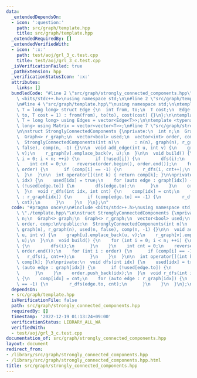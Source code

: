 ```yaml
---
data:
  _extendedDependsOn:
  - icon: ':question:'
    path: src/graph/template.hpp
    title: src/graph/template.hpp
  _extendedRequiredBy: []
  _extendedVerifiedWith:
  - icon: ':x:'
    path: test/aoj/grl_3_c.test.cpp
    title: test/aoj/grl_3_c.test.cpp
  _isVerificationFailed: true
  _pathExtension: hpp
  _verificationStatusIcon: ':x:'
  attributes:
    links: []
  bundledCode: "#line 2 \"src/graph/strongly_connected_components.hpp\"\n\n#include\
    \ <bits/stdc++.h>\nusing namespace std;\n\n#line 2 \"src/graph/template.hpp\"\n\
    \n#line 4 \"src/graph/template.hpp\"\nusing namespace std;\n\ntemplate <typename\
    \ T = long long> struct Edge {\n  int from, to;\n  T cost;\n  Edge(int from, int\
    \ to, T cost = 1) : from(from), to(to), cost(cost) {}\n};\n\ntemplate <typename\
    \ T = long long> using Edges = vector<Edge<T>>;\n\ntemplate <typename T = long\
    \ long> using Matrix = vector<vector<T>>;\n#line 7 \"src/graph/strongly_connected_components.hpp\"\
    \n\nstruct StronglyConnectedComponents {\nprivate:\n  int n;\n  Graph<> graph;\n\
    \  Graph<> r_graph;\n  vector<bool> used;\n  vector<int> order, comp;\n\npublic:\n\
    \  StronglyConnectedComponents(int n)\n      : n(n), graph(n), r_graph(n), used(n,\
    \ false), comp(n, -1) {}\n\n  void add_edge(int u, int v) {\n    graph[u].emplace_back(u,\
    \ v);\n    r_graph[v].emplace_back(v, u);\n  }\n\n  void build() {\n    for (int\
    \ i = 0; i < n; ++i) {\n      if (!used[i]) {\n        dfs(i);\n      }\n    }\n\
    \    int cnt = 0;\n    reverse(order.begin(), order.end());\n    for (int i :\
    \ order) {\n      if (comp[i] == -1) {\n        r_dfs(i, cnt++);\n      }\n  \
    \  }\n  }\n\n  int operator[](int k) { return comp[k]; }\n\nprivate:\n  void dfs(int\
    \ idx) {\n    used[idx] = true;\n    for (auto edge : graph[idx]) {\n      if\
    \ (!used[edge.to]) {\n        dfs(edge.to);\n      }\n    }\n    order.push_back(idx);\n\
    \  }\n  void r_dfs(int idx, int cnt) {\n    comp[idx] = cnt;\n    for (auto edge\
    \ : r_graph[idx]) {\n      if (comp[edge.to] == -1) {\n        r_dfs(edge.to,\
    \ cnt);\n      }\n    }\n  }\n};\n"
  code: "#pragma once\n\n#include <bits/stdc++.h>\nusing namespace std;\n\n#include\
    \ \"./template.hpp\"\n\nstruct StronglyConnectedComponents {\nprivate:\n  int\
    \ n;\n  Graph<> graph;\n  Graph<> r_graph;\n  vector<bool> used;\n  vector<int>\
    \ order, comp;\n\npublic:\n  StronglyConnectedComponents(int n)\n      : n(n),\
    \ graph(n), r_graph(n), used(n, false), comp(n, -1) {}\n\n  void add_edge(int\
    \ u, int v) {\n    graph[u].emplace_back(u, v);\n    r_graph[v].emplace_back(v,\
    \ u);\n  }\n\n  void build() {\n    for (int i = 0; i < n; ++i) {\n      if (!used[i])\
    \ {\n        dfs(i);\n      }\n    }\n    int cnt = 0;\n    reverse(order.begin(),\
    \ order.end());\n    for (int i : order) {\n      if (comp[i] == -1) {\n     \
    \   r_dfs(i, cnt++);\n      }\n    }\n  }\n\n  int operator[](int k) { return\
    \ comp[k]; }\n\nprivate:\n  void dfs(int idx) {\n    used[idx] = true;\n    for\
    \ (auto edge : graph[idx]) {\n      if (!used[edge.to]) {\n        dfs(edge.to);\n\
    \      }\n    }\n    order.push_back(idx);\n  }\n  void r_dfs(int idx, int cnt)\
    \ {\n    comp[idx] = cnt;\n    for (auto edge : r_graph[idx]) {\n      if (comp[edge.to]\
    \ == -1) {\n        r_dfs(edge.to, cnt);\n      }\n    }\n  }\n};\n"
  dependsOn:
  - src/graph/template.hpp
  isVerificationFile: false
  path: src/graph/strongly_connected_components.hpp
  requiredBy: []
  timestamp: '2022-12-19 01:13:24+09:00'
  verificationStatus: LIBRARY_ALL_WA
  verifiedWith:
  - test/aoj/grl_3_c.test.cpp
documentation_of: src/graph/strongly_connected_components.hpp
layout: document
redirect_from:
- /library/src/graph/strongly_connected_components.hpp
- /library/src/graph/strongly_connected_components.hpp.html
title: src/graph/strongly_connected_components.hpp
---
```

